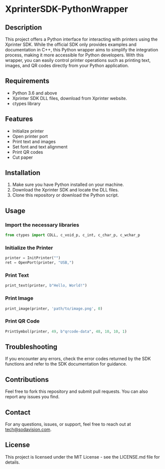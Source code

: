 # XprinterSDK-PythonWrapper

## Description

This project offers a Python interface for interacting with printers using the Xprinter SDK. While the official SDK only provides examples and documentation in C++, this Python wrapper aims to simplify the integration process, making it more accessible for Python developers. With this wrapper, you can easily control printer operations such as printing text, images, and QR codes directly from your Python application.

## Requirements

- Python 3.6 and above
- Xprinter SDK DLL files, download from Xprinter website.
- ctypes library

## Features

- Initialize printer
- Open printer port
- Print text and images
- Set font and text alignment
- Print QR codes
- Cut paper

## Installation

1. Make sure you have Python installed on your machine.
2. Download the Xprinter SDK and locate the DLL files.
3. Clone this repository or download the Python script.

## Usage

### Import the necessary libraries

```python
from ctypes import CDLL, c_void_p, c_int, c_char_p, c_wchar_p
```

### Initialize the Printer

```python
printer = InitPrinter("")
ret = OpenPort(printer, "USB,")
```

### Print Text

```python
print_text(printer, b"Hello, World!")
```

### Print Image

```python
print_image(printer, 'path/to/image.png', 0)
```

### Print QR Code

```python
PrintSymbol(printer, 49, b"qrcode-data", 48, 10, 10, 1)
```

## Troubleshooting

If you encounter any errors, check the error codes returned by the SDK functions and refer to the SDK documentation for guidance.

## Contributions

Feel free to fork this repository and submit pull requests. You can also report any issues you find.

## Contact

For any questions, issues, or support, feel free to reach out at tech@sodavision.com.

## License

This project is licensed under the MIT License - see the LICENSE.md file for details.
